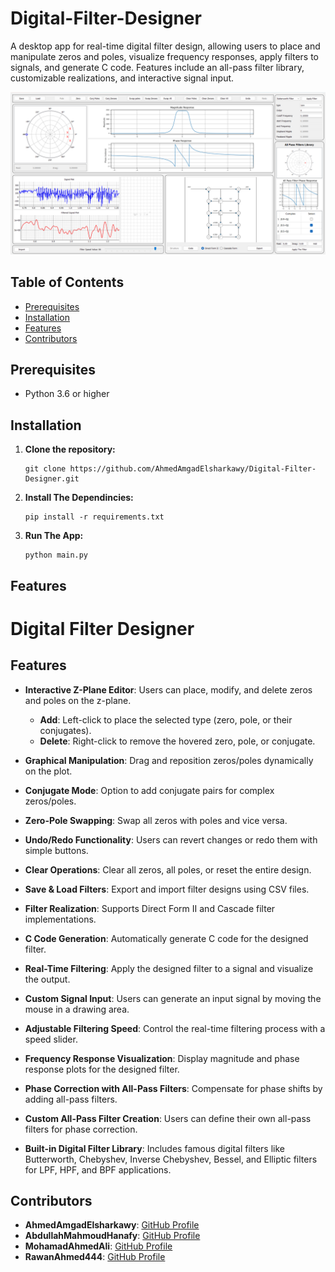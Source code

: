 # Digital-Filter-Designer
A desktop app for real-time digital filter design, allowing users to place and manipulate zeros and poles, visualize frequency responses, apply filters to signals, and generate C code. Features include an all-pass filter library, customizable realizations, and interactive signal input.

<div align="center">
  <img src="assets/images/app_preview.png" />
</div>

## Table of Contents
- [Prerequisites](#prerequisites)
- [Installation](#installation)
- [Features](#features)
- [Contributors](#contributors)

## Prerequisites

- Python 3.6 or higher

## Installation

1. **Clone the repository:**

   ``````
   git clone https://github.com/AhmedAmgadElsharkawy/Digital-Filter-Designer.git
   ``````

2. **Install The Dependincies:**
    ``````
    pip install -r requirements.txt
    ``````

3. **Run The App:**

    ``````
    python main.py
    ``````

## Features

# Digital Filter Designer  

## Features  

- **Interactive Z-Plane Editor**: Users can place, modify, and delete zeros and poles on the z-plane.  
  - **Add**: Left-click to place the selected type (zero, pole, or their conjugates).
  - **Delete**: Right-click to remove the hovered zero, pole, or conjugate.

- **Graphical Manipulation**: Drag and reposition zeros/poles dynamically on the plot.  

- **Conjugate Mode**: Option to add conjugate pairs for complex zeros/poles.  

- **Zero-Pole Swapping**: Swap all zeros with poles and vice versa.  

- **Undo/Redo Functionality**: Users can revert changes or redo them with simple buttons.  

- **Clear Operations**: Clear all zeros, all poles, or reset the entire design.  

- **Save & Load Filters**: Export and import filter designs using CSV files.  

- **Filter Realization**: Supports Direct Form II and Cascade filter implementations.  

- **C Code Generation**: Automatically generate C code for the designed filter.  

- **Real-Time Filtering**: Apply the designed filter to a signal and visualize the output. 

- **Custom Signal Input**: Users can generate an input signal by moving the mouse in a drawing area.  

- **Adjustable Filtering Speed**: Control the real-time filtering process with a speed slider.  

- **Frequency Response Visualization**: Display magnitude and phase response plots for the designed filter.  

- **Phase Correction with All-Pass Filters**: Compensate for phase shifts by adding all-pass filters.

- **Custom All-Pass Filter Creation**: Users can define their own all-pass filters for phase correction.  

- **Built-in Digital Filter Library**: Includes famous digital filters like Butterworth, Chebyshev, Inverse Chebyshev, Bessel, and Elliptic filters for LPF, HPF, and BPF applications.  



## Contributors
- **AhmedAmgadElsharkawy**: [GitHub Profile](https://github.com/AhmedAmgadElsharkawy)
- **AbdullahMahmoudHanafy**: [GitHub Profile](https://github.com/AbdullahMahmoudHanafy)
- **MohamadAhmedAli**: [GitHub Profile](https://github.com/MohamadAhmedAli)
- **RawanAhmed444**: [GitHub Profile](https://github.com/RawanAhmed444)

